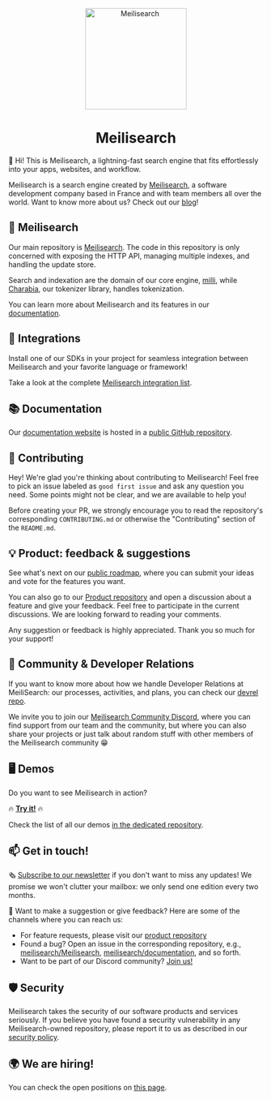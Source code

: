 <p align="center">
  <img src="https://github.com/meilisearch/meilisearch/blob/main/assets/logo.svg" alt="Meilisearch" width="200" height="200" />
</p>

<h1 align="center">Meilisearch</h1>

👋  Hi! This is Meilisearch, a lightning-fast search engine that fits effortlessly into your apps, websites, and workflow.

Meilisearch is a search engine created by [Meilisearch](https://www.welcometothejungle.com/en/companies/meilisearch), a software development company based in France and with team members all over the world. Want to know more about us? Check out our [blog](https://blog.meilisearch.com/)!

## 🔎 Meilisearch

Our main repository is [Meilisearch](https://github.com/meilisearch/meilisearch). The code in this repository is only concerned with  exposing the HTTP API, managing multiple indexes, and handling the update store.

Search and indexation are the domain of our core engine, [milli](https://github.com/meilisearch/milli/), while [Charabia](https://github.com/meilisearch/charabia), our tokenizer library, handles tokenization.

You can learn more about Meilisearch and its features in our [documentation](https://www.meilisearch.com/docs). 

## 🔗 Integrations 

Install one of our SDKs in your project for seamless integration between Meilisearch and your favorite language or framework!

Take a look at the complete [Meilisearch integration list](https://meilisearch.com/docs/learn/what_is_meilisearch/sdks).

## 📚 Documentation 

Our [documentation website](https://www.meilisearch.com/docs) is hosted in a [public GitHub repository](https://github.com/meilisearch/documentation).

## 🤝 Contributing 

Hey! We're glad you're thinking about contributing to Meilisearch! Feel free to pick an issue labeled as `good first issue` and  ask any question you need. Some points might not be clear, and we are available to help you!

Before creating your PR, we strongly encourage you to read the repository's corresponding `CONTRIBUTING.md` or otherwise the "Contributing" section of the `README.md`.

## 💡 Product: feedback & suggestions 

See what's next on our [public roadmap](https://roadmap.meilisearch.com/), where you can submit your ideas and vote for the features you want. 

You can also go to our [Product repository](https://github.com/meilisearch/product) and open a discussion about a feature and give your feedback. Feel free to participate in the current discussions. We are looking forward to reading your comments.

Any suggestion or feedback is highly appreciated. Thank you so much for your support!


## 🥰 Community & Developer Relations 

If you want to know more about how we handle Developer Relations at MeiliSearch: our processes, activities, and plans, you can check our [devrel repo](https://github.com/meilisearch/devrel).

We invite you to join our [Meilisearch Community Discord](https://discord.gg/meilisearch), where you can find support from our team and the community, but where you can also share your projects or just talk about random stuff with other members of the Meilisearch community 😁

## 🖥 Demos 

Do you want to see Meilisearch in action? 

🔥 [**Try it!**](https://where2watch.meilisearch.com/) 🔥

Check the list of all our demos [in the dedicated repository](https://github.com/meilisearch/demos). 


## 📫 Get in touch!

🗞 [Subscribe to our newsletter](https://meilisearch.us2.list-manage.com/subscribe?u=27870f7b71c908a8b359599fb&id=79582d828e) if you don't want to miss any updates! We promise we won't clutter your mailbox: we only send one edition every two months.

💌 Want to make a suggestion or give feedback? Here are some of the channels where you can reach us:

- For feature requests, please visit our [product repository](https://github.com/meilisearch/product/discussions)
- Found a bug? Open an issue in the corresponding repository, e.g., [meilisearch/Meilisearch](https://github.com/meilisearch/Meilisearch/issues), [meilisearch/documentation](https://github.com/meilisearch/documentation/issues), and so forth.
- Want to be part of our Discord community? [Join us!](https://discord.gg/meilisearch)


## 🛡️ Security

Meilisearch takes the security of our software products and services seriously. If you believe you have found a security vulnerability in any Meilisearch-owned repository, please report it to us as described in our [security policy](https://github.com/meilisearch/.github/security/policy).

## 🌍 We are hiring!

You can check the open positions on [this page](https://jobs.lever.co/meili).
